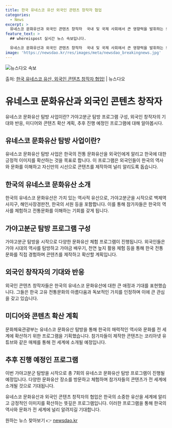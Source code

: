 ```yaml
---
title: 한국 유네스코 유산 외국인 콘텐츠 창작자 협업
categories:
  - News
excerpt: >
  유네스코 문화유산과 외국인 콘텐츠 창작자  국내 및 국제 사회에서 큰 영향력을 발휘하는 외국인 콘텐츠 창작자…
feature_text: >
  ## whereispost 실시간 뉴스 속보입니다.

  유네스코 문화유산과 외국인 콘텐츠 창작자  국내 및 국제 사회에서 큰 영향력을 발휘하는 외국인 콘텐츠 창작자…
image: 'https://newsdao.kr/res/images/meta/newsdao_breakingnews.jpg'
---
```


![뉴스다오 속보](https://newsdao.kr/res/images/meta/newsdao_breakingnews.jpg)

<p>출처: <a href="https://newsdao.kr/4367" rel="dofollow">한국 유네스코 유산, 외국인 콘텐츠 창작자 협업!</a> | 뉴스다오</p>

<h1>유네스코 문화유산과 외국인 콘텐츠 창작자</h1>

유네스코 문화유산 탐방 사업이란? 가야고분군 탐방 프로그램 구성, 외국인 창작자의 기대와 반응, 미디어와 콘텐츠 확산 계획, 추후 진행 예정인 프로그램에 대해 알아봅시다.

<h2>유네스코 문화유산 탐방 사업이란?</h2>
유네스코 문화유산 탐방 사업은 한국의 전통 문화유산을 외국인에게 알리고 한국에 대한 긍정적 이미지를 확산하는 것을 목표로 합니다. 이 프로그램은 외국인들이 한국의 역사와 문화를 이해하고 자신만의 시선으로 콘텐츠를 제작하여 널리 알리도록 돕습니다.

<h2>한국의 유네스코 문화유산 소개</h2>
한국의 유네스코 문화유산은 가치 있는 역사적 유산으로, 가야고분군을 시작으로 백제역사지구, 해인사장경판전, 한국의 서원 등을 포함합니다. 이를 통해 참가자들은 한국의 역사를 체험하고 전통문화를 이해하는 기회를 갖게 됩니다.

<h2>가야고분군 탐방 프로그램 구성</h2>
가야고분군 탐방을 시작으로 다양한 문화유산 체험 프로그램이 진행됩니다. 외국인들은 가야 시대의 역사를 탐방하고 가야금 배우기, 천연 늪지 활용 체험 등을 통해 한국 전통문화를 직접 경험하며 콘텐츠를 제작하고 확산할 계획입니다.

<h2>외국인 창작자의 기대와 반응</h2>
외국인 콘텐츠 창작자들은 한국의 유네스코 문화유산에 대한 큰 애정과 기대를 표현했습니다. 그들은 한국 고유 전통문화의 아름다움과 독보적인 가치를 인정하며 이에 큰 관심을 갖고 있습니다.

<h2>미디어와 콘텐츠 확산 계획</h2>
문화체육관광부는 유네스코 문화유산 탐방을 통해 한국의 매력적인 역사와 문화를 전 세계에 확산하기 위한 프로그램을 기획했습니다. 참가자들이 제작한 콘텐츠는 코리아넷 유튜브와 같은 매체를 통해 전 세계에 소개될 예정입니다.

<h2>추후 진행 예정인 프로그램</h2>
이번 가야고분군 탐방을 시작으로 총 7회의 유네스코 문화유산 탐방 프로그램이 진행될 예정입니다. 다양한 문화유산 장소를 방문하고 체험하며 참가자들의 콘텐츠가 전 세계에 소개될 것으로 기대됩니다.

유네스코 문화유산과 외국인 콘텐츠 창작자의 협업은 한국의 소중한 유산을 세계에 알리고 긍정적인 이미지를 확산하는 뜻깊은 프로그램입니다. 
이러한 프로그램을 통해 한국의 역사와 문화가 전 세계에 널리 알려지길 기대합니다. 

원하는 뉴스 찾아보기 👉 <a href="https://newsdao.kr" rel="dofollow">newsdao.kr</a>


